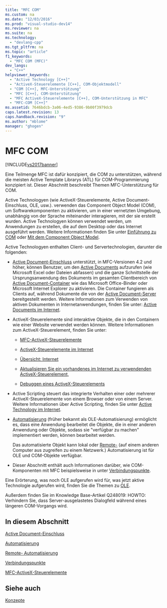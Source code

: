 ```yaml
---
title: "MFC COM"
ms.custom: na
ms.date: "12/03/2016"
ms.prod: "visual-studio-dev14"
ms.reviewer: na
ms.suite: na
ms.technology: 
  - "devlang-cpp"
ms.tgt_pltfrm: na
ms.topic: "article"
f1_keywords: 
  - "MFC COM (MFC)"
dev_langs: 
  - "C++"
helpviewer_keywords: 
  - "Active Technology [C++]"
  - "ActiveX-Steuerelemente [C++], COM-Objektmodell"
  - "COM [C++], MFC-Unterstützung"
  - "MFC [C++], COM-Unterstützung"
  - "MFC ActiveX-Steuerelemente [C++], COM-Unterstützung in MFC"
  - "MFC-COM [C++]"
ms.assetid: 7646bdcb-3a06-4ed5-9386-9b00f3979dcb
caps.latest.revision: 13
caps.handback.revision: "9"
ms.author: "mblome"
manager: "ghogen"
---
```

# MFC COM
[!INCLUDE[vs2017banner](../assembler/inline/includes/vs2017banner.md)]

Eine Teilmenge MFC ist dafür konzipiert, die COM zu unterstützen, während die meisten Active Template Librarys \(ATL\) für COM\-Programmierung konzipiert ist.  Dieser Abschnitt beschreibt Themen MFC\-Unterstützung für COM.  
  
 Active Technologyen \(wie ActiveX\-Steuerelemente, Active Document\-Einschluss, OLE, usw.\). verwenden das Component Object Model \(COM\), um Softwarekomponenten zu aktivieren, um in einer vernetzten Umgebung, unabhängig von der Sprache miteinander interagieren, mit der sie erstellt wurden.  Active Technologyen können verwendet werden, um Anwendungen zu erstellen, die auf dem Desktop oder das Internet ausgeführt werden.  Weitere Informationen finden Sie unter [Einführung zu COM](../atl/introduction-to-com.md) oder [Mit dem Component Object Model](http://msdn.microsoft.com/library/windows/desktop/ms694363).  
  
 Active Technologyen enthalten Client\- und Servertechnologien, darunter die folgenden:  
  
-   [Active Document\-Einschluss](../mfc/active-document-containment.md) unterstützt, in MFC\-Versionen 4.2 und höher, können Benutzer, um den [Active Documents](../mfc/active-documents.md) aufzurufen \(wie Microsoft Excel oder Dateien abfassen\) und die ganze Schnittstelle der Ursprungsanwendung des Dokuments im gesamten Clientbereich von [Active Document\-Container](../mfc/active-document-containers.md) wie das Microsoft Office\-Binder oder Microsoft Internet Explorer zu aktivieren.  Die Container fungieren als Clients auf, während Dokumente die von der [Active Document\-Server](../mfc/active-document-servers.md) bereitgestellt werden.  Weitere Informationen zum Verwenden von aktiven Dokumenten in Internetanwendungen, finden Sie unter: [Active Documents im Internet](../mfc/active-documents-on-the-internet.md).  
  
-   ActiveX\-Steuerelemente sind interaktive Objekte, die in den Containern wie einer Website verwendet werden können.  Weitere Informationen zum ActiveX\-Steuerelement, finden Sie unter:  
  
    -   [MFC\-ActiveX\-Steuerelemente](../mfc/mfc-activex-controls.md)  
  
    -   [ActiveX\-Steuerelemente im Internet](../mfc/activex-controls-on-the-internet.md)  
  
    -   [Übersicht: Internet](../mfc/mfc-internet-programming-basics.md)  
  
    -   [Aktualisieren Sie ein vorhandenes im Internet zu verwendenden ActiveX\-Steuerelement,](../mfc/upgrading-an-existing-activex-control.md)  
  
    -   [Debuggen eines ActiveX\-Steuerelements](../Topic/How%20to:%20Debug%20an%20ActiveX%20Control.md)  
  
-   Active Scripting steuert das integrierte Verhalten einer oder mehrerer ActiveX\-Steuerelemente von einem Browser oder von einem Server.  Weitere Informationen über Active Scripting, finden Sie unter [Active Technology im Internet](../mfc/active-technology-on-the-internet.md).  
  
-   [Automatisierung](../mfc/automation.md) \(früher bekannt als OLE\-Automatisierung\) ermöglicht es, dass eine Anwendung bearbeitet die Objekte, die in einer anderen Anwendung oder Objekte, sodass sie "verfügbar zu machen" implementiert werden, können bearbeitet werden.  
  
     Das automatisierte Objekt kann lokal oder [Remote\-](../mfc/remote-automation.md) \(auf einem anderen Computer aus zugreifen zu einem Netzwerk.\)  Automatisierung ist für OLE und COM\-Objekte verfügbar.  
  
-   Dieser Abschnitt enthält auch Informationen darüber, wie COM\-Komponenten mit MFC beispielsweise in unter [Verbindungspunkte](../mfc/connection-points.md).  
  
 Eine Erörterung, was noch OLE aufgerufen wird für, was jetzt aktive Technologie aufgerufen wird, finden Sie die Themen zu [OLE](../mfc/ole-in-mfc.md).  
  
 Außerdem finden Sie im Knowledge Base\-Artikel Q248019: HOWTO: Verhindern Sie, dass Server\-ausgelastetes Dialogfeld während eines längeren COM\-Vorgangs wird.  
  
## In diesem Abschnitt  
 [Active Document\-Einschluss](../mfc/active-document-containment.md)  
  
 [Automatisierung](../mfc/automation.md)  
  
 [Remote\- Automatisierung](../mfc/remote-automation.md)  
  
 [Verbindungspunkte](../mfc/connection-points.md)  
  
 [MFC\-ActiveX\-Steuerelemente](../mfc/mfc-activex-controls.md)  
  
## Siehe auch  
 [Konzepte](../mfc/mfc-concepts.md)